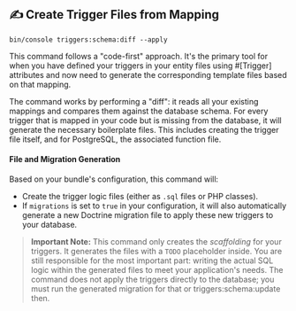 ## ✍️ Create Trigger Files from Mapping 

```
bin/console triggers:schema:diff --apply
```

This command follows a "code-first" approach. It's the primary tool for when you have defined your triggers in your entity files using #[Trigger] attributes and now need to generate the corresponding template files based on that mapping.

The command works by performing a "diff": it reads all your existing mappings and compares them against the database schema. For every trigger that is mapped in your code but is missing from the database, it will generate the necessary boilerplate files. This includes creating the trigger file itself, and for PostgreSQL, the associated function file.


#### File and Migration Generation

Based on your bundle's configuration, this command will:
* Create the trigger logic files (either as `.sql` files or PHP classes).
* If `migrations` is set to `true` in your configuration, it will also automatically generate a new Doctrine migration file to apply these new triggers to your database.

> **Important Note:** This command only creates the *scaffolding* for your triggers. It generates the files with a `TODO` placeholder inside. You are still responsible for the most important part: writing the actual SQL logic within the generated files to meet your application's needs. The command does not apply the triggers directly to the database; you must run the generated migration for that or triggers:schema:update then.
